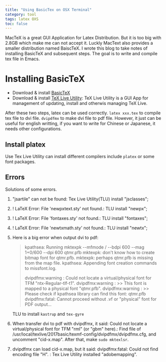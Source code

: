 ```yaml
---
title: "Using BasicTex on OSX Terminal"
category: tool
tags: latex OXS
toc: false
---
```


MacTeX is a great GUI Application for Latex Distribution. But it is too big with 2.8GB which make me can not accept it. Luckly MacText also provides a smaller distribution named BaiscTeX. I wrote this blog to take notes of installing BasicTeX and subsequent steps. The goal is to write and compile tex file in Emacs.

# Installing BasicTeX

- Download & install [BasicTeX](http://www.tug.org/mactex/morepackages.html)
- Download & install [TeX Live Utility](http://amaxwell.github.io/tlutility/): TeX Live Utility is a GUI App for management of updating, install and otherwis managing TeX Live.

After these two steps, latex can be used correctly. `latex xxx.tex` to compile tex file to dvi file. `dvipdfmx` to make dvi file to pdf file. However, it just can be useful for english writting, if you want to write for Chinese or Japanese, it needs other configurations.

## Install platex

Use Tex Live Utility can install different compilers include `platex` or some font packages.

## Errors

Solutions of some errors.

1. "jsartile" can not be found: Tex Live Utility(TLU) install "jsclasses";
2. ! LaTeX Error: File 'newpxtext.sty' not found.: TLU install "newpx";
3. ! LaTeX Error: File 'fontaxes.sty' not found.: TLU install "fontaxes";
4. ! LaTeX Error: File 'newtxmath.sty' not found.: TLU install "newtx";
5. Here is a big error when output dvi to pdf:
    > kpathsea: Running mktexpk --mfmode / --bdpi 600 --mag 1+0/600 --dpi 600 qtmr.pfb
    > mktexpk: don't know how to create bitmap font for qtmr.pfb.
    > mktexpk: perhaps qtmr.pfb is missing from the map file.
    > kpathsea: Appending font creation commands to missfont.log.
    >
    > dvipdfmx\:warning : Could not locate a virtual/physical font for TFM "ntx-Regular-tlf-t1".
    > dvipdfmx\:warning : >> This font is mapped to a physical font "qtmr.pfb".
    > dvipdfmx\:warning : >> Please check if kpathsea library can find this font: qtmr.pfb
    > dvipdfmx:fatal: Cannot proceed without .vf or "physical" font for PDF output...

    TLU to install `kastrup` and `tex-gyre`

6. When transfer dvi to pdf with dvipdfmx, it said: Could not locate a virtual/physical font for TFM "rml" (or "gbm" here).: Find file of /usr/local/texlive/2017basic/texmf-config/dvipdfmx/dvipdfmx.cfg, and uncomment "cid-x.map". After that, make `sudo mktexlsr`.
7. dvipdfmx can load cid-x.map, but it said: dvipdfmx:fatal: Could not find encoding file "H". : Tex Live Utility installed "adobemapping".

